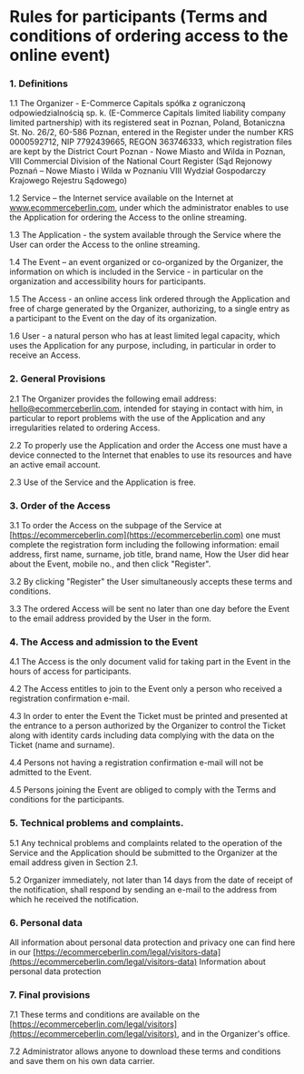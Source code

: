 
# Rules for participants (Terms and conditions of ordering access to the online event)
             
### 1. Definitions

1.1 The Organizer - E-Commerce Capitals spółka z ograniczoną odpowiedzialnością sp. k. (E-Commerce Capitals limited liability company limited partnership) with its registered seat in Poznan, Poland, Botaniczna St. No. 26/2, 60-586 Poznan, entered in the Register under the number KRS 0000592712, NIP 7792439665, REGON 363746333, which registration files are kept by the District Court Poznan - Nowe Miasto and Wilda in Poznan, VIII Commercial Division of the National Court Register (Sąd Rejonowy Poznań – Nowe Miasto i Wilda w Poznaniu VIII Wydział Gospodarczy Krajowego Rejestru Sądowego)

1.2 Service – the Internet service available on the Internet at www.ecommerceberlin.com, under which the administrator enables to use the Application for ordering the Access to the online streaming.

1.3 The Application - the system available through the Service where the User can order the Access to the online streaming.

1.4 The Event – an event organized or co-organized by the Organizer, the information on which is included in the Service - in particular on the organization and accessibility hours for participants.

1.5 The Access - an online access link ordered through the Application and free of charge generated by the Organizer, authorizing, to a single entry as a participant to the Event on the day of its organization.

1.6 User - a natural person who has at least limited legal capacity, which uses the Application for any purpose, including, in particular in order to receive an Access.

### 2. General Provisions

2.1 The Organizer provides the following email address: hello@ecommerceberlin.com, intended for staying in contact with him, in particular to report problems with the use of the Application and any irregularities related to ordering Access.

2.2 To properly use the Application and order the Access one must have a device connected to the Internet that enables to use its resources and have an active email account.

2.3 Use of the Service and the Application is free.

### 3. Order of the Access

3.1 To order the Access on the subpage of the Service at [https://ecommerceberlin.com](https://ecommerceberlin.com) one must complete the registration form including the following information: email address, first name, surname, job title, brand name, How the User did hear about the Event, mobile no., and then click "Register".

3.2 By clicking "Register" the User simultaneously accepts these terms and conditions.

3.3 The ordered Access will be sent no later than one day before the Event to the email address provided by the User in the form.

### 4. The Access and admission to the Event

4.1 The Access is the only document valid for taking part in the Event in the hours of access for participants.

4.2 The Access entitles to join to the Event only a person who received a registration confirmation e-mail.

4.3 In order to enter the Event the Ticket must be printed and presented at the entrance to a person authorized by the Organizer to control the Ticket along with identity cards including data complying with the data on the Ticket (name and surname).

4.4 Persons not having a registration confirmation e-mail will not be admitted to the Event.

4.5 Persons joining the Event are obliged to comply with the Terms and conditions for the participants.

### 5. Technical problems and complaints.

5.1 Any technical problems and complaints related to the operation of the Service and the Application should be submitted to the Organizer at the email address given in Section 2.1.

5.2 Organizer immediately, not later than 14 days from the date of receipt of the notification, shall respond by sending an e-mail to the address from which he received the notification.

### 6. Personal data

All information about personal data protection and privacy one can find here in our​​ ​[https://ecommerceberlin.com/legal/visitors-data](https://ecommerceberlin.com/legal/visitors-data) Information about personal data protection

### 7. Final provisions

7.1 These terms and conditions are available on the [https://ecommerceberlin.com/legal/visitors](https://ecommerceberlin.com/legal/visitors), and in the Organizer's office.

7.2 Administrator allows anyone to download these terms and conditions and save them on his own data carrier.
